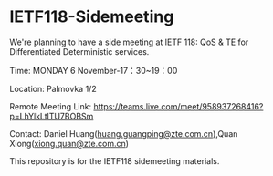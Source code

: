 # IETF118-Sidemeeting

We're planning to have a side meeting at IETF 118:  QoS & TE for Differentiated Deterministic services.

Time: MONDAY 6 November-17：30~19：00

Location: Palmovka 1/2

Remote Meeting Link: https://teams.live.com/meet/958937268416?p=LhYlkLtlTU7BOBSm

Contact: Daniel Huang(huang.guangping@zte.com.cn),Quan Xiong(xiong.quan@zte.com.cn)

This repository is for the IETF118 sidemeeting materials.
